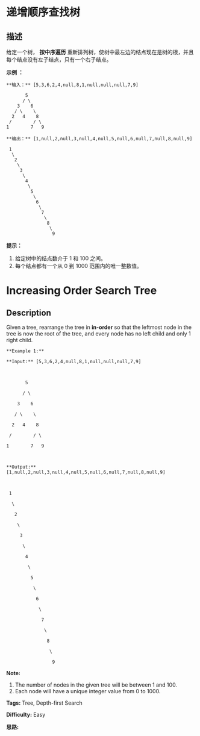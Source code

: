 # 递增顺序查找树

## 描述

给定一个树， **按中序遍历** 重新排列树，使树中最左边的结点现在是树的根，并且每个结点没有左子结点，只有一个右子结点。



**示例 ：**

    
    
    **输入：** [5,3,6,2,4,null,8,1,null,null,null,7,9]
    
           5
          / \
        3    6
       / \    \
      2   4    8
     /        / \ 
    1        7   9
    
    **输出：** [1,null,2,null,3,null,4,null,5,null,6,null,7,null,8,null,9]
    
     1
      \
       2
        \
         3
          \
           4
            \
             5
              \
               6
                \
                 7
                  \
                   8
                    \
                     9  



**提示：**

  1. 给定树中的结点数介于 1 和 100 之间。
  2. 每个结点都有一个从 0 到 1000 范围内的唯一整数值。



# Increasing Order Search Tree

## Description



Given a tree, rearrange the tree in **in-order** so that the leftmost node in the tree is now the root of the tree, and every node has no left child and only 1 right child.

    
    
    **Example 1:**
    **Input:** [5,3,6,2,4,null,8,1,null,null,null,7,9]
    
           5
          / \
        3    6
       / \    \
      2   4    8
     /        / \ 
    1        7   9
    
    **Output:** [1,null,2,null,3,null,4,null,5,null,6,null,7,null,8,null,9]
    
     1
      \
       2
        \
         3
          \
           4
            \
             5
              \
               6
                \
                 7
                  \
                   8
                    \
                     9  

**Note:**

  1. The number of nodes in the given tree will be between 1 and 100.
  2. Each node will have a unique integer value from 0 to 1000.


**Tags:** Tree, Depth-first Search

**Difficulty:** Easy

**思路:**
